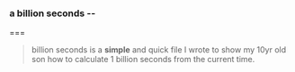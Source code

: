 ### a billion seconds --
===
>billion seconds is a **simple** and quick file I wrote to show my 10yr old son how to calculate 1 billion seconds from the current time.
